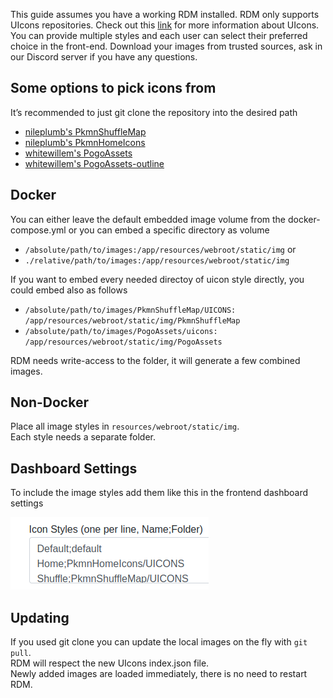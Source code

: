 This guide assumes you have a working RDM installed. RDM only supports UIcons repositories. Check out this [link]( https://github.com/UIcons/UIcons) for more information about UIcons. You can provide multiple styles and each user can select their preferred choice in the front-end. Download your images from trusted sources, ask in our Discord server if you have any questions. 

## Some options to pick icons from
It’s recommended to just git clone the repository into the desired path
* [nileplumb's PkmnShuffleMap](https://github.com/nileplumb/PkmnShuffleMap/tree/master/UICONS)
* [nileplumb's PkmnHomeIcons](https://github.com/nileplumb/PkmnHomeIcons/tree/master/UICONS)
* [whitewillem's PogoAssets](https://github.com/whitewillem/PogoAssets/tree/main/uicons)
* [whitewillem's PogoAssets-outline](https://github.com/whitewillem/PogoAssets/tree/main/uicons-outline)

## Docker
You can either leave the default embedded image volume from the docker-compose.yml or you can embed a specific directory as volume
* `/absolute/path/to/images:/app/resources/webroot/static/img` or
* `./relative/path/to/images:/app/resources/webroot/static/img`

If you want to embed every needed directoy of uicon style directly, you could embed also as follows
* `/absolute/path/to/images/PkmnShuffleMap/UICONS: /app/resources/webroot/static/img/PkmnShuffleMap `
* `/absolute/path/to/images/PogoAssets/uicons: /app/resources/webroot/static/img/PogoAssets`

RDM needs write-access to the folder, it will generate a few combined images.

## Non-Docker
Place all image styles in `resources/webroot/static/img`.  
Each style needs a separate folder.

## Dashboard Settings
To include the image styles add them like this in the frontend dashboard settings

![dashbaord uicons](img/dashboard-uicons.png)

## Updating
If you used git clone you can update the local images on the fly with `git pull`.  
RDM will respect the new UIcons index.json file.  
Newly added images are loaded immediately, there is no need to restart RDM.